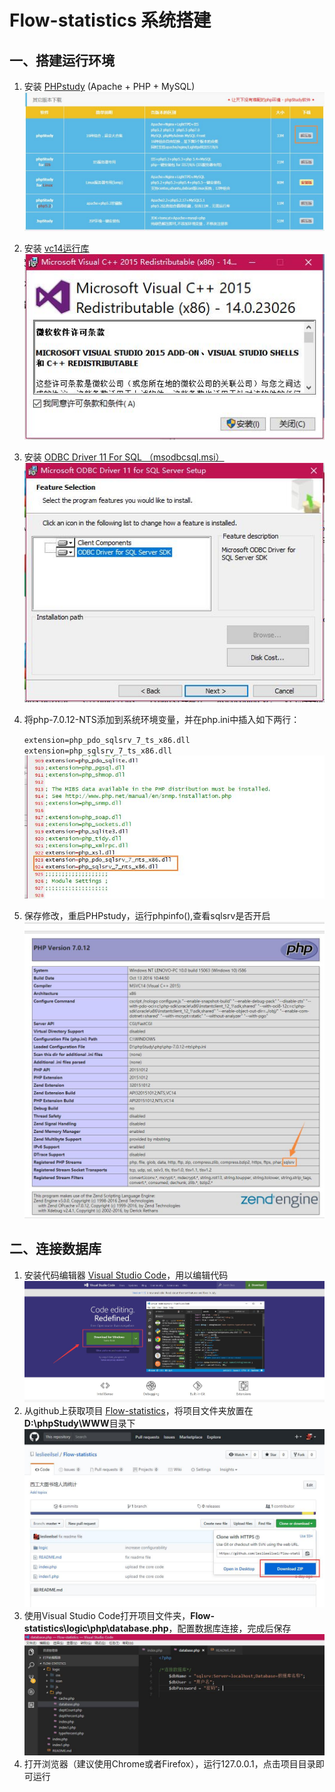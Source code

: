 # Flow-statistics 系统搭建
## 一、搭建运行环境 ##
1. 安装 [PHPstudy](http://www.phpstudy.net/download.html "前往下载") (Apache + PHP + MySQL)<br />
![](/logic/images/PHPstudy.jpg)

2. 安装 [vc14运行库](http://www.xdowns.com/soft/184/dll/2016/Soft_164980.html "前往下载")<br />
![](/logic/images/vc14.jpg)
3. 安装 [ODBC Driver 11 For SQL （msodbcsql.msi）](https://www.microsoft.com/en-us/download/details.aspx?id=36434 "前往下载")<br />
![](/logic/images/ODBC.jpg)
4. 将php-7.0.12-NTS添加到系统环境变量，并在php.ini中插入如下两行：

	`extension=php_pdo_sqlsrv_7_ts_x86.dll` <br />
	`extension=php_sqlsrv_7_ts_x86.dll`
![](/logic/images/phpini.jpg)
5. 保存修改，重启PHPstudy，运行phpinfo(),查看sqlsrv是否开启<br/>
![](/logic/images/phpinfo.jpg)

## 二、连接数据库 ##
1. 安装代码编辑器 [Visual Studio Code](https://code.visualstudio.com/ "前往下载")，用以编辑代码<br/>
![](/logic/images/vscode.jpg)
2. 从github上获取项目 [Flow-statistics](https://github.com/leslieeilsel/Flow-statistics)，将项目文件夹放置在**D:\phpStudy\WWW**目录下<br/>
![](/logic/images/github.jpg)
3. 使用Visual Studio Code打开项目文件夹，**Flow-statistics\logic\php\database.php**，配置数据库连接，完成后保存<br/>
![](/logic/images/database.jpg)
4. 打开浏览器（建议使用Chrome或者Firefox），运行127.0.0.1，点击项目目录即可运行